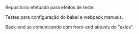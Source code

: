 Repositorio efetuado para efeitos de teste.

Testes para configuração do babel e webpack manuais.

Back-end se comunicando com front-end através do "axios".


